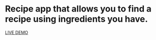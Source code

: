 # Recipe app that allows you to find a recipe using ingredients you have.


<a href="https://recipe-app-ruby-omega.vercel.app/">LIVE DEMO </a>
